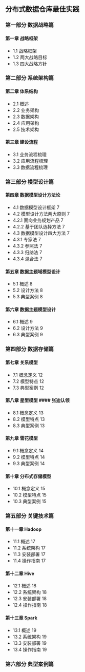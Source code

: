 ## 分布式数据仓库最佳实践 ##
### 第一部分	 数据战略篇 ###
#### 第一章 战略框架 ####
- 1.1 战略框架	
- 1.2 两大战略目标
- 1.3 四大战略方针
### 第二部分 系统架构篇 ###
#### 第二章 体系结构	####
- 2.1 概述	
- 2.2 业务架构	
- 2.3 数据架构	
- 2.4 应用架构	
- 2.5 技术架构	
#### 第三章 建设流程	####
- 3.1 业务流程梳理	
- 3.2 应用流程梳理	
- 3.3 数据流程梳理	
### 第三部分 模型设计篇 ###
#### 第四章 数据模型设计方法论	####
- 4.1 数据模型设计框架	7
- 4.2 模型设计方法两大原则	7
- 4.2.1 面向业务规划产品	7
- 4.2.2 基于团队选择方法	7
- 4.3 数据模型设计四大方法	7
- 4.3.1 专家法	7
- 4.3.2 参照法	7
- 4.3.3 归纳法	7
- 4.3.4 混合法	7
#### 第五章 数据主题域模型设计	####
- 5.1 概述	8
- 5.2 设计方法	8
- 5.3 典型案例	8
#### 第六章 数据主题模型设计	####
- 6.1 概述	9
- 6.2 设计方法	9
- 6.3 典型案例	9
### 第四部分 数据存储篇 ###
#### 第七章 关系模型	####
- 7.1 概念定义	12
- 7.2 模型特点	12
- 7.3 典型案例	12
#### 第八章 星型模型	#### 张迪认领
- 8.1 概念定义	13
- 8.2 模型特点	13
- 8.3 典型案例	13
#### 第九章 雪花模型	####
- 9.1 概念定义	14
- 9.2 模型特点	14
- 9.3 典型案例	14
#### 第十章 分布式存储模型	####
- 10.1 概念定义	15
- 10.2 模型特点	15
- 10.3 典型案例	15
### 第五部分 关键技术篇 ###
#### 第十一章 Hadoop	####
- 11.1 概述	17
- 11.2 系统架构	17
- 11.3 安装部署	17
- 11.4 操作指南	17
#### 第十二章 Hive	####
- 12.1 概述	18
- 12.2 系统架构	18
- 12.3 安装部署	18
- 12.4 操作指南	18
#### 第十三章 Spark	####
- 13.1 概述	19
- 13.2 系统架构	19
- 13.3 安装部署	19
- 13.4 操作指南	19
### 第六部分 典型案例篇 ###


